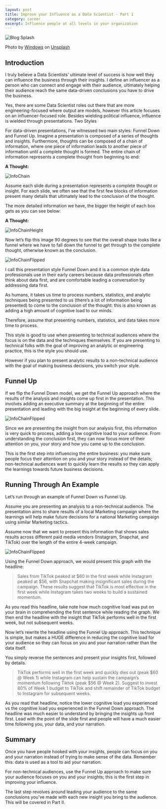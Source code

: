 ```yaml
---
layout: post
title: Improve your Influence as a Data Scientist - Part 1
category: career
excerpt: Influence people at all levels in your organization
---
```


![Blog Splash](/images/Improve-Influence-1/splash.jpg)

Photo by [Windows](https://unsplash.com/@windows?utm_source=unsplash&utm_medium=referral&utm_content=creditCopyText) on [Unsplash](https://unsplash.com/s/photos/speech?utm_source=unsplash&utm_medium=referral&utm_content=creditCopyText)
  

## Introduction

I truly believe a Data Scientists’ ultimate level of success is how well they can influence the business through their insights. I define an influencer as a person who can connect and engage with their audience, ultimately helping their audience reach the same data-driven conclusions you have to drive the business. 

Yes, there are some Data Scientist roles out there that are more engineering-focused where output are models, however this article focuses on an influencer-focused role. Besides wielding political influence, influence is wielded through presentations.
Two Styles

For data-driven presentations, I’ve witnessed two main styles: Funnel Down and Funnel Up. Imagine a presentation is composed of a series of thoughts and insights. Furthermore, thoughts can be composed of a chain of information, where one piece of information leads to another piece of information until a complete thought is formed. The entire chain of information represents a complete thought from beginning to end:

**A Thought:**

![InfoChain](/images/Improve-Influence-1/1.png)

Assume each slide during a presentation represents a complete thought or insight. For each slide, we often see that the first few blocks of information present many details that ultimately lead to the conclusion of the thought.

The more detailed information we have, the bigger the height of each box gets as you can see below:

**A Thought:**

![InfoChainHeight](/images/Improve-Influence-1/2.png)

Now let’s flip this image 90 degrees to see that the overall shape looks like a funnel where we have to fall down the funnel to get through to the complete thought, otherwise known as the conclusion.

![InfoChainFlipped](/images/Improve-Influence-1/3.png)

I call this presentation style Funnel Down and it is a common style data professionals use in their early careers because data professionals often think about data first, and are comfortable leading a conversation by addressing data first. 

As humans, it takes us time to process numbers, statistics, and analytic techniques being presented to us (there’s a lot of information being presented) to come to the conclusion of the thought: this is also known as adding a high amount of cognitive load to our minds.

Therefore, assume that presenting numbers, statistics, and data takes more time to process.

This style is good to use when presenting to technical audiences where the focus is on the data and the techniques themselves. If you are presenting to technical folks with the goal of improving an analytic or engineering practice, this is the style you should use.

However if you plan to present analytic results to a non-technical audience with the goal of making business decisions, you switch your style.

## Funnel Up

If we flip the Funnel Down model, we get the Funnel Up approach where the results of the analysis and insights come up first in the presentation. This involves adding an executive summary at the beginning of the entire presentation and leading with the big insight at the beginning of every slide.

![InfoChainFlipped](/images/Improve-Influence-1/4.png)

Since we are presenting the insight from our analysis first, this information is very quick to process, adding a low cognitive load to your audience. From understanding the conclusion first, they can now focus more of their attention on you, your story and how you came up to the conclusion.

This is the first step into influencing the entire business: you make sure people focus their attention on you and your story instead of the details; non-technical audiences want to quickly learn the results so they can apply the learnings towards future business decisions.

## Running Through An Example
Let’s run through an example of Funnel Down vs Funnel Up. 

Assume you are presenting an analysis to a non-technical audience. The presentation aims to share results of a local Marketing campaign where the learnings will help make future decisions for a national Marketing campaign using similar Marketing tactics.

Assume now that we want to present this information that shows sales results across different paid media vendors (Instagram, Snapchat, and TikTok) over the length of the entire 4-week campaign.

![InfoChainFlipped](/images/Improve-Influence-1/5.png)

Using the Funnel Down approach, we would present this graph with the headline:

> Sales from TikTok peaked at $60 in the first week while Instagram peaked at $56, with Snapchat making insignificant sales during the campaign. These results suggest that TikTok is most effective in the first week while Instagram takes two weeks to build a sustained momentum.

As you read this headline, take note how much cognitive load was put on your brain in comprehending the first sentence while reading the graph. We then end the headline with the insight that TikTok performs well in the first week, but not subsequent weeks.

Now let’s rewrite the headline using the Funnel Up approach. This technique is simple, but makes a HUGE difference in reducing the cognitive load for your audience so they can focus on you and your narration rather than the data itself.

You simply reverse the sentences and present your insights first, followed by details.

> TikTok performs well in the first week and quickly dies out (peak $60 @ Week 1) while Instagram can help sustain the campaign’s momentum following Tiktok (peak $56 @ Week 2). Suggest to invest 80% of Week 1 budget to TikTok and shift remainder of TikTok budget to Instagram for subsequent weeks.

As you read that headline, notice the lower cognitive load you experienced vs the cognitive load you experienced in the Funnel Down approach. The headline was much easier to understand by bringing the insights up front first. Lead with the point of the slide first and people will have a much easier time following you, your data, and your narration.

## Summary

Once you have people hooked with your insights, people can focus on you and your narration instead of trying to make sense of the data. Remember this: data is used as a tool to aid your narration.

For non-technical audiences, use the Funnel Up approach to make sure your audience focuses on you and your insights; this is the first step in improving your influence.

The last step revolves around leading your audience to the same conclusions you’ve made with each new insight you bring to the audience. This will be covered in Part II.

